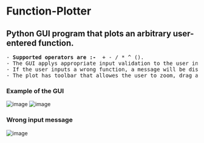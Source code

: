 # Function-Plotter
## Python GUI program that plots an arbitrary user-entered function.
<pre>
- <strong>Supported operators are :- </strong> + - / * ^ (). 
- The GUI applys appropriate input validation to the user input.
- If the user inputs a wrong function, a message will be displayed to the user asking him to enter a right input.
- The plot has toolbar that allowes the user to zoom, drag and adjust the plot as he wants.
</pre>

### Example of the GUI 
![image](https://github.com/MoohamedElsayed/Function-Plotter/assets/108439954/e2e1e1c4-cef6-493e-983e-9fbdaef4f911)
![image](https://github.com/MoohamedElsayed/Function-Plotter/assets/108439954/246902ff-b520-450f-b491-3f6a49d47de5)

### Wrong input message
![image](https://github.com/MoohamedElsayed/Function-Plotter/assets/108439954/9ba8c0ae-8be1-432b-8713-30a805002295)

